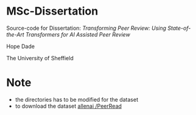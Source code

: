 # MSc-Dissertation
Source-code for Dissertation: *Transforming Peer Review: Using State-of-the-Art Transformers for AI Assisted Peer Review*

Hope Dade

The University of Sheffield

# Note 
- the directories has to be modified for the dataset
- to download the dataset [ allenai /PeerRead ](https://github.com/allenai/PeerRead/tree/master/data)


